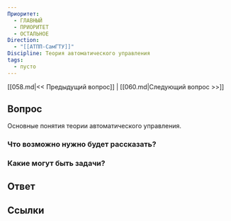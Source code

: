 ```yaml
---
Приоритет:
  - ГЛАВНЫЙ
  - ПРИОРИТЕТ
  - ОСТАЛЬНОЕ
Direction:
  - "[[АТПП-СамГТУ]]" 
Discipline: Теория автоматического управления 
tags:
  - пусто
---
```

[[058.md|<< Предыдущий вопрос]] | [[060.md|Следующий вопрос >>]]
## Вопрос

Основные понятия теории автоматического управления.

### Что возможно нужно будет рассказать?

### Какие могут быть задачи?

## Ответ

## Ссылки
